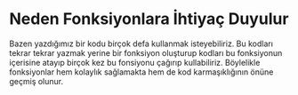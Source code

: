 <h1>Neden Fonksiyonlara İhtiyaç Duyulur</h1>
Bazen yazdığımız bir kodu birçok defa kullanmak isteyebiliriz. Bu kodları tekrar tekrar yazmak yerine bir fonksiyon oluşturup kodları bu fonksiyonun içerisine atayıp birçok kez bu fonsiyonu çağırıp kullabiliriz.
Böylelikle fonksiyonlar hem kolaylık sağlamakta hem de kod karmaşıklığının önüne geçmiş olunur.
